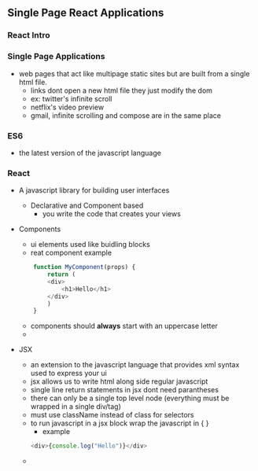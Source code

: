 ## Single Page React Applications

### React Intro

### Single Page Applications
  * web pages that act like multipage static sites but are built from a single html file.
    * links dont open a new html file they just modify the dom
    * ex: twitter's infinite scroll
    * netflix's video preview
    * gmail, infinite scrolling and compose are in the same place

### ES6
  * the latest version of the javascript language

### React
  * A javascript library for building user interfaces
    * Declarative and Component based
      * you write the code that creates your views

  * Components
    * ui elements used like buidling blocks
    * reat component example
    ``` javascript
        function MyComponent(props) {
            return (
            <div>
                <h1>Hello</h1>
            </div>
            )
        }
    ```
    * components should **always** start with an uppercase letter
    * 

  * JSX 
    * an extension to the javascript language that provides xml syntax used to express your ui
    * jsx allows us to write html along side regular javascript
    * single line return statements in jsx dont need parantheses
    * there can only be a single top level node (everything must be wrapped in a single div/tag)
    * must use className instead of class for selectors
    * to run javascript in a jsx block wrap the javascript in { }
      * example
      ``` javascript
      <div>{console.log("Hello")}</div>
      ```
    * 
